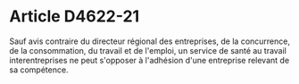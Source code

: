 # Article D4622-21

Sauf avis contraire du directeur régional des entreprises, de la concurrence, de la consommation, du travail et de l'emploi, un service de santé au travail interentreprises ne peut s'opposer à l'adhésion d'une entreprise relevant de sa compétence.